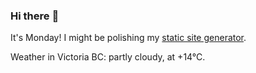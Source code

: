 ### Hi there :wave:

It's Monday! I might be polishing my [static site generator](https://github.com/bewuethr/pandoc-bash-blog).

Weather in Victoria BC: partly cloudy, at +14°C.
